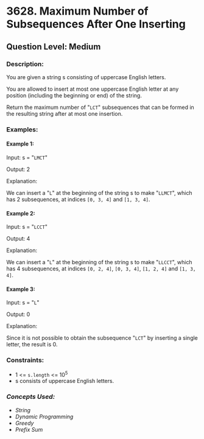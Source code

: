 # 3628. Maximum Number of Subsequences After One Inserting
## Question Level: Medium
### Description:
You are given a string s consisting of uppercase English letters.

You are allowed to insert at most one uppercase English letter at any position (including the beginning or end) of the string.

Return the maximum number of "`LCT`" subsequences that can be formed in the resulting string after at most one insertion.

### Examples:
#### Example 1:

Input: s = "`LMCT`"

Output: 2

Explanation:

We can insert a "`L`" at the beginning of the string s to make "`LLMCT`", which has 2 subsequences, at indices `[0, 3, 4]` and `[1, 3, 4]`.

#### Example 2:

Input: s = "`LCCT`"

Output: 4

Explanation:

We can insert a "`L`" at the beginning of the string s to make "`LLCCT`", which has 4 subsequences, at indices `[0, 2, 4]`, `[0, 3, 4]`, `[1, 2, 4]` and `[1, 3, 4]`.

#### Example 3:

Input: s = "`L`"

Output: 0

Explanation:

Since it is not possible to obtain the subsequence "`LCT`" by inserting a single letter, the result is 0.

### Constraints:

- 1 <= `s.length` <= 10<sup>5</sup>
- s consists of uppercase English letters.

### <i>Concepts Used:
- String
- Dynamic Programming
- Greedy
- Prefix Sum
</i>